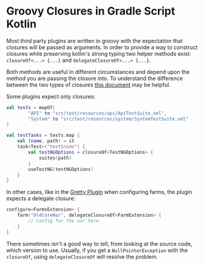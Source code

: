 # Groovy Closures in Gradle Script Kotlin

Most third party plugins are written in groovy with the expectation that closures will 
be passed as arguments. In order to provide a way to construct closures while preserving kotlin's
strong typing two helper methods exist: `closureOf<...> {...}` and `delegateClosureOf<...> {...}`.

Both methods are useful in different circumstances and depend upon the method you are passing the 
closure into. To understand the difference between the two types of closures [this document](http://groovy-lang.org/closures.html)
may be helpful.

Some plugins expect only closures:

```kotlin
val tests = mapOf(
        "API" to "src/test/resources/api/ApiTestSuite.xml",
        "System" to "src/test/resources/system/SystemTestSuite.xml"
)

val testTasks = tests.map {
    val (name, path) = it
    task<Test>("test$name") {
        val testNGOptions = closureOf<TestNGOptions> {
            suites(path)
        }
        useTestNG(testNGOptions)
    }
}
```

In other cases, like in the [Gretty Plugin](https://github.com/akhikhl/gretty) when configuring farms,
the plugin expects a delegate closure:
```kotlin
configure<FarmsExtension> {
    farm("OldCoreWar", delegateClosureOf<FarmExtension> {
        // Config for the war here
    }
}
```

There sometimes isn't a good way to tell, from looking at the source code, which version to use.
Usually, if you get a `NullPointerException` with the `closureOf`, using `delegateClosureOf`
will resolve the problem.
